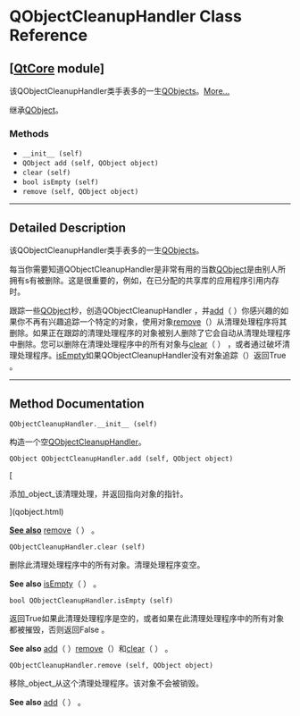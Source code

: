 # QObjectCleanupHandler Class Reference

## [[QtCore](index.htm) module]

该QObjectCleanupHandler类手表多的一生[QObjects](index.htm#qobjects)。[More...](#details)

继承[QObject](qobject.html)。

### Methods

*   `__init__ (self)`
*   `QObject add (self, QObject object)`
*   `clear (self)`
*   `bool isEmpty (self)`
*   `remove (self, QObject object)`

* * *

## Detailed Description

该QObjectCleanupHandler类手表多的一生[QObjects](index.htm#qobjects)。

每当你需要知道QObjectCleanupHandler是非常有用的当数[QObject](qobject.html)是由别人所拥有s有被删除。这是很重要的，例如，在已分配的共享库的应用程序引用内存时。

跟踪一些[QObject](qobject.html)秒，创造QObjectCleanupHandler ，并[add](qobjectcleanuphandler.html#add)（ ）你感兴趣的如果你不再有兴趣追踪一个特定的对象，使用对象[remove](qobjectcleanuphandler.html#remove)（）从清理处理程序将其删除。如果正在跟踪的清理处理程序的对象被别人删除了它会自动从清理处理程序中删除。您可以删除在清理处理程序中的所有对象与[clear](qobjectcleanuphandler.html#clear)（ ） ，或者通过破坏清理处理程序。[isEmpty](qobjectcleanuphandler.html#isEmpty)如果QObjectCleanupHandler没有对象追踪（）返回True 。

* * *

## Method Documentation

```
QObjectCleanupHandler.__init__ (self)
```

构造一个空[QObjectCleanupHandler](qobjectcleanuphandler.html)。

```
QObject QObjectCleanupHandler.add (self, QObject object)
```

[

添加_object_该清理处理，并返回指向对象的指针。

](qobject.html)

[**See also**](qobject.html) [remove](qobjectcleanuphandler.html#remove)（ ） 。

```
QObjectCleanupHandler.clear (self)
```

删除此清理处理程序中的所有对象。清理处理程序变空。

**See also** [isEmpty](qobjectcleanuphandler.html#isEmpty)（ ） 。

```
bool QObjectCleanupHandler.isEmpty (self)
```

返回True如果此清理处理程序是空的，或者如果在此清理处理程序中的所有对象都被摧毁，否则返回False 。

**See also** [add](qobjectcleanuphandler.html#add)（ ）[remove](qobjectcleanuphandler.html#remove)（）和[clear](qobjectcleanuphandler.html#clear)（ ） 。

```
QObjectCleanupHandler.remove (self, QObject object)
```

移除_object_从这个清理处理程序。该对象不会被销毁。

**See also** [add](qobjectcleanuphandler.html#add)（ ） 。